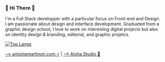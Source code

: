 ### 🍍 Hi There 👋

I'm a Full Stack developper with a particular focus on Front-end and Design. 
I am passionate about design and interface development. Graduated from a graphic design school, I love to work on interesting digital projects but also on identity design & branding, editorial, and graphic projetcs.  

[![Top Langs](https://github-readme-stats.vercel.app/api/top-langs/?username=Nonimart&layout=compact&theme=dracula)](https://github.com/anuraghazra/github-readme-stats)


[ ⟶ antoinemartinon.com ⚡](http://www.antoinemartinon.com/)  |    [⟶ Aloha.Studio 🍍](https://aloha.studio/) 




<!--
**Nonimart/Nonimart** is a ✨ _special_ ✨ repository because its `README.md` (this file) appears on your GitHub profile.

Here are some ideas to get you started:

- 🔭 I’m currently working on ...
- 🌱 I’m currently learning ...
- 👯 I’m looking to collaborate on ...
- 🤔 I’m looking for help with ...
- 💬 Ask me about ...
- 📫 How to reach me: ...
- 😄 Pronouns: ...
- ⚡ Fun fact: ...
-->
